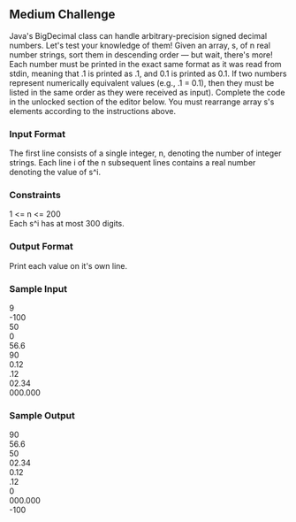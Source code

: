 ## Medium Challenge

Java's BigDecimal class can handle arbitrary-precision signed decimal numbers. Let's test your knowledge of them!
Given an array, s, of n real number strings, sort them in descending order — but wait, there's more! Each number must be printed in the exact same format as it was read from stdin, meaning that .1 is printed as .1, and 0.1 is printed as 0.1. If two numbers represent numerically equivalent values (e.g., .1 = 0.1), then they must be listed in the same order as they were received as input).
Complete the code in the unlocked section of the editor below. You must rearrange array s's elements according to the instructions above.

### Input Format
The first line consists of a single integer, n, denoting the number of integer strings.
Each line i of the n subsequent lines contains a real number denoting the value of s^i.

### Constraints
1 <= n <= 200  
Each s^i has at most 300 digits.  

### Output Format
Print each value on it's own line.  

### Sample Input
9  
-100  
50  
0  
56.6  
90  
0.12  
.12  
02.34  
000.000  

### Sample Output
90  
56.6  
50  
02.34  
0.12  
.12  
0  
000.000  
-100  
